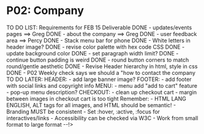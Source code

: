 # P02: Company

<!--> 
TO DO LIST: 

 Requirements for FEB 15 Deliverable
      DONE - updates/events pages  ==> Greg
      DONE - about the company     ==> Greg
      DONE - user feedback area    ==> Percy
      DONE - Stack menu bar for phone
      DONE - White letters in header image?
      DONE - revise color palette with hex code CSS
      DONE - update background color
      DONE - set paragraph width limit?
      DONE - continue button padding is weird
      DONE - round button corners to match round/gentle aesthetic
      DONE - Revise Header hierarchy in html, style in css
      DONE - P02 Weekly check says we should a "how to contact the company

TO DO LATER:
    HEADER:
    - add large banner image? 
    FOOTER:
    -  add footer with social links and copyright info
    MENU:
    - menu add "add to cart" feature
    - pop-up menu description?
    CHECKOUT:
    - clean up checkout cart
    - margin between images in checkout cart is too tight
    
 Remember: 
    - HTML LANG ENGLISH, ALT tags for all images, and HTML should be semantic!
    - Branding MUST be consistent
    - Set :hover, :active, :focus for interactives/links
    - Accessibility can be checked via W3C
    - Work from small format to large format
--!>